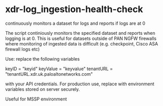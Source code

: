 # xdr-log_ingestion-health-check
continuously monitors a dataset for logs and reports if logs are at 0

The script continiously monitors the specified dataset and reports when logging is at 0. This is useful for datasets outside of PAN NGFW firewalls where monitoring of ingested data is difficult (e.g. checkpoint, Cisco ASA firewall logs etc)

Use: replace the following variables

keyID = "keyid"
keyValue = "keyvalue"
tenantURL = "tenantURL.xdr.uk.paloaltonetworks.com"

with your API credentials. For production use, replace with environment variables stored on server securely.

Useful for MSSP environment
